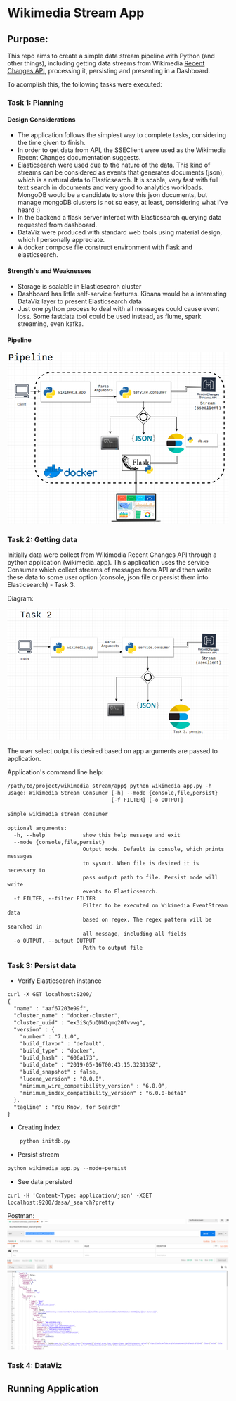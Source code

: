 # Wikimedia Stream App

## Purpose:
This repo aims to create a simple data stream pipeline with Python (and other things), including getting data streams from Wikimedia [Recent Changes API](https://wikitech.wikimedia.org/wiki/Event_Platform/EventStreams), processing it, persisting and presenting in a Dashboard.

To acomplish this, the following tasks were executed:

### Task 1: Planning

#### Design Considerations
- The application follows the simplest way to complete tasks, considering the time given to finish.
- In order to get data from API, the SSEClient were used as the Wikimedia Recent Changes documentation suggests. 
- Elasticsearch were used due to the nature of the data. This kind of streams can be considered as events that generates documents (json), which is a natural data to Elasticsearch.  It is scable, very fast with full text search in documents and very good to analytics workloads. MongoDB would be a candidate to store this json documents, but manage mongoDB clusters is not so easy, at least, considering what I've heard :)
- In the backend a flask server interact with Elasticsearch querying data requested from dashboard.
- DataViz were produced with standard web tools using material design, which I personally appreciate.
- A docker compose file construct environment with flask and elasticsearch.

#### Strength's and Weaknesses
- Storage is scalable in Elasticsearch cluster
- Dashboard has little self-service features. Kibana would be a interesting DataViz layer to present Elasticsearch data
- Just one python process to deal with all messages could cause event loss. Some fastdata tool could be used instead, as flume, spark streaming, even kafka.

#### Pipeline

![Pipeline](./doc/assets/img/pipeline.png)


### Task 2: Getting data

Initially data were collect from Wikimedia Recent Changes API through a python application (wikimedia_app).
This application uses the service Consumer which collect streams of messages from API and then write these data to some user option (console, json file or persist them into Elasticsearch) - Task 3. 

Diagram:

![Task2](./doc/assets/img/task2.png)

The user select output is desired based on app arguments are passed to application.

Application's command line help:

```shell
/path/to/project/wikimedia_stream/app$ python wikimedia_app.py -h
usage: Wikimedia Stream Consumer [-h] --mode {console,file,persist}
                                 [-f FILTER] [-o OUTPUT]

Simple wikimedia stream consumer

optional arguments:
  -h, --help            show this help message and exit
  --mode {console,file,persist}
                        Output mode. Default is console, which prints messages
                        to sysout. When file is desired it is necessary to
                        pass output path to file. Persist mode will write
                        events to Elasticsearch.
  -f FILTER, --filter FILTER
                        Filter to be executed on Wikimedia EventStream data
                        based on regex. The regex pattern will be searched in
                        all message, including all fields
  -o OUTPUT, --output OUTPUT
                        Path to output file
```


### Task 3: Persist data

- Verify Elasticsearch instance

``` shell
curl -X GET localhost:9200/
{
  "name" : "aaf67203e99f",
  "cluster_name" : "docker-cluster",
  "cluster_uuid" : "ex3iSq5uQDW1qmq20Tvvvg",
  "version" : {
    "number" : "7.1.0",
    "build_flavor" : "default",
    "build_type" : "docker",
    "build_hash" : "606a173",
    "build_date" : "2019-05-16T00:43:15.323135Z",
    "build_snapshot" : false,
    "lucene_version" : "8.0.0",
    "minimum_wire_compatibility_version" : "6.8.0",
    "minimum_index_compatibility_version" : "6.0.0-beta1"
  },
  "tagline" : "You Know, for Search"
}
```
- Creating index

``` python
    python initdb.py
```

- Persist stream

``` python
python wikimedia_app.py --mode=persist
```
- See data persisted

``` shell
curl -H 'Content-Type: application/json' -XGET localhost:9200/dasa/_search?pretty
```

Postman:
![Postman](./doc/assets/img/postman.png)



### Task 4: DataViz


## Running Application